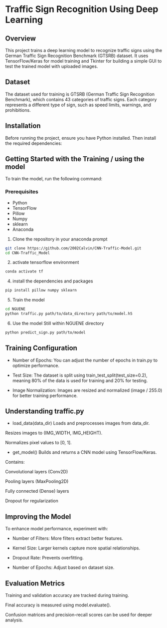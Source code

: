 # Traffic Sign Recognition Using Deep Learning

## Overview

This project trains a deep learning model to recognize traffic signs using the German Traffic Sign Recognition Benchmark (GTSRB) dataset. It uses TensorFlow/Keras for model training and Tkinter for building a simple GUI to test the trained model with uploaded images.

## Dataset
The dataset used for training is GTSRB (German Traffic Sign Recognition Benchmark), which contains 43 categories of traffic signs. Each category represents a different type of sign, such as speed limits, warnings, and prohibitions.

## Installation
Before running the project, ensure you have Python installed. Then install the required dependencies:

## Getting Started with the Training / using the model
To train the model, run the following command:

### Prerequisites
- Python
- TensorFlow
- Pillow
- Numpy
- sklearn
- Anaconda

1. Clone the repository in your anaconda prompt
```bash
git clone https://github.com/2002Calvin/CNN-Traffic-Model.git
cd CNN-Traffic_Model
```

2. activate tensorflow environment
```bash
conda activate tf
```

4. install the dependencies and packages
```bash
pip install pillow numpy sklearn
```

5. Train the model
```bash
cd NGUENE
python traffic.py path/to/data_directory path/to/model.h5
```

6. Use the model
Still within NGUENE directory
```bash
python predict_sign.py path/to/model
```


## Training Configuration
- Number of Epochs: You can adjust the number of epochs in train.py to optimize performance.

- Test Size: The dataset is split using train_test_split(test_size=0.2), meaning 80% of the data is used for training and 20% for testing.

- Image Normalization: Images are resized and normalized (image / 255.0) for better training performance.


## Understanding traffic.py
- load_data(data_dir)
Loads and preprocesses images from data_dir.

Resizes images to (IMG_WIDTH, IMG_HEIGHT).

Normalizes pixel values to [0, 1].

- get_model()
Builds and returns a CNN model using TensorFlow/Keras.

Contains:

Convolutional layers (Conv2D)

Pooling layers (MaxPooling2D)

Fully connected (Dense) layers

Dropout for regularization

## Improving the Model
To enhance model performance, experiment with:

- Number of Filters: More filters extract better features.

- Kernel Size: Larger kernels capture more spatial relationships.

- Dropout Rate: Prevents overfitting.

- Number of Epochs: Adjust based on dataset size.

## Evaluation Metrics
Training and validation accuracy are tracked during training.

Final accuracy is measured using model.evaluate().

Confusion matrices and precision-recall scores can be used for deeper analysis.
